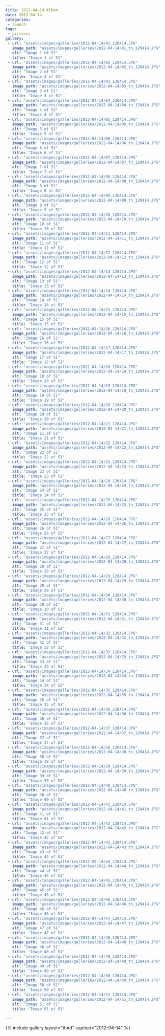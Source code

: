 ```yaml
---
title: 2012-04-14 Album
date: 2012-04-14
categories:
 - launch
tags:
 - pictures
gallery:
 - url: "assets/images/galleries/2012-04-14/01_120414.JPG"
   image_path: "assets/images/galleries/2012-04-14/01_tn_120414.JPG"
   alt: "Image 1 of 51"
   title: "Image 1 of 51"
 - url: "assets/images/galleries/2012-04-14/02_120414.JPG"
   image_path: "assets/images/galleries/2012-04-14/02_tn_120414.JPG"
   alt: "Image 2 of 51"
   title: "Image 2 of 51"
 - url: "assets/images/galleries/2012-04-14/03_120414.JPG"
   image_path: "assets/images/galleries/2012-04-14/03_tn_120414.JPG"
   alt: "Image 3 of 51"
   title: "Image 3 of 51"
 - url: "assets/images/galleries/2012-04-14/04_120414.JPG"
   image_path: "assets/images/galleries/2012-04-14/04_tn_120414.JPG"
   alt: "Image 4 of 51"
   title: "Image 4 of 51"
 - url: "assets/images/galleries/2012-04-14/05_120414.JPG"
   image_path: "assets/images/galleries/2012-04-14/05_tn_120414.JPG"
   alt: "Image 5 of 51"
   title: "Image 5 of 51"
 - url: "assets/images/galleries/2012-04-14/06_120414.JPG"
   image_path: "assets/images/galleries/2012-04-14/06_tn_120414.JPG"
   alt: "Image 6 of 51"
   title: "Image 6 of 51"
 - url: "assets/images/galleries/2012-04-14/07_120414.JPG"
   image_path: "assets/images/galleries/2012-04-14/07_tn_120414.JPG"
   alt: "Image 7 of 51"
   title: "Image 7 of 51"
 - url: "assets/images/galleries/2012-04-14/08_120414.JPG"
   image_path: "assets/images/galleries/2012-04-14/08_tn_120414.JPG"
   alt: "Image 8 of 51"
   title: "Image 8 of 51"
 - url: "assets/images/galleries/2012-04-14/09_120414.JPG"
   image_path: "assets/images/galleries/2012-04-14/09_tn_120414.JPG"
   alt: "Image 9 of 51"
   title: "Image 9 of 51"
 - url: "assets/images/galleries/2012-04-14/10_120414.JPG"
   image_path: "assets/images/galleries/2012-04-14/10_tn_120414.JPG"
   alt: "Image 10 of 51"
   title: "Image 10 of 51"
 - url: "assets/images/galleries/2012-04-14/11_120414.JPG"
   image_path: "assets/images/galleries/2012-04-14/11_tn_120414.JPG"
   alt: "Image 11 of 51"
   title: "Image 11 of 51"
 - url: "assets/images/galleries/2012-04-14/12_120414.JPG"
   image_path: "assets/images/galleries/2012-04-14/12_tn_120414.JPG"
   alt: "Image 12 of 51"
   title: "Image 12 of 51"
 - url: "assets/images/galleries/2012-04-14/13_120414.JPG"
   image_path: "assets/images/galleries/2012-04-14/13_tn_120414.JPG"
   alt: "Image 13 of 51"
   title: "Image 13 of 51"
 - url: "assets/images/galleries/2012-04-14/14_120414.JPG"
   image_path: "assets/images/galleries/2012-04-14/14_tn_120414.JPG"
   alt: "Image 14 of 51"
   title: "Image 14 of 51"
 - url: "assets/images/galleries/2012-04-14/15_120414.JPG"
   image_path: "assets/images/galleries/2012-04-14/15_tn_120414.JPG"
   alt: "Image 15 of 51"
   title: "Image 15 of 51"
 - url: "assets/images/galleries/2012-04-14/16_120414.JPG"
   image_path: "assets/images/galleries/2012-04-14/16_tn_120414.JPG"
   alt: "Image 16 of 51"
   title: "Image 16 of 51"
 - url: "assets/images/galleries/2012-04-14/17_120414.JPG"
   image_path: "assets/images/galleries/2012-04-14/17_tn_120414.JPG"
   alt: "Image 17 of 51"
   title: "Image 17 of 51"
 - url: "assets/images/galleries/2012-04-14/18_120414.JPG"
   image_path: "assets/images/galleries/2012-04-14/18_tn_120414.JPG"
   alt: "Image 18 of 51"
   title: "Image 18 of 51"
 - url: "assets/images/galleries/2012-04-14/19_120414.JPG"
   image_path: "assets/images/galleries/2012-04-14/19_tn_120414.JPG"
   alt: "Image 19 of 51"
   title: "Image 19 of 51"
 - url: "assets/images/galleries/2012-04-14/20_120414.JPG"
   image_path: "assets/images/galleries/2012-04-14/20_tn_120414.JPG"
   alt: "Image 20 of 51"
   title: "Image 20 of 51"
 - url: "assets/images/galleries/2012-04-14/21_120414.JPG"
   image_path: "assets/images/galleries/2012-04-14/21_tn_120414.JPG"
   alt: "Image 21 of 51"
   title: "Image 21 of 51"
 - url: "assets/images/galleries/2012-04-14/22_120414.JPG"
   image_path: "assets/images/galleries/2012-04-14/22_tn_120414.JPG"
   alt: "Image 22 of 51"
   title: "Image 22 of 51"
 - url: "assets/images/galleries/2012-04-14/23_120414.JPG"
   image_path: "assets/images/galleries/2012-04-14/23_tn_120414.JPG"
   alt: "Image 23 of 51"
   title: "Image 23 of 51"
 - url: "assets/images/galleries/2012-04-14/24_120414.JPG"
   image_path: "assets/images/galleries/2012-04-14/24_tn_120414.JPG"
   alt: "Image 24 of 51"
   title: "Image 24 of 51"
 - url: "assets/images/galleries/2012-04-14/25_120414.JPG"
   image_path: "assets/images/galleries/2012-04-14/25_tn_120414.JPG"
   alt: "Image 25 of 51"
   title: "Image 25 of 51"
 - url: "assets/images/galleries/2012-04-14/26_120414.JPG"
   image_path: "assets/images/galleries/2012-04-14/26_tn_120414.JPG"
   alt: "Image 26 of 51"
   title: "Image 26 of 51"
 - url: "assets/images/galleries/2012-04-14/27_120414.JPG"
   image_path: "assets/images/galleries/2012-04-14/27_tn_120414.JPG"
   alt: "Image 27 of 51"
   title: "Image 27 of 51"
 - url: "assets/images/galleries/2012-04-14/28_120414.JPG"
   image_path: "assets/images/galleries/2012-04-14/28_tn_120414.JPG"
   alt: "Image 28 of 51"
   title: "Image 28 of 51"
 - url: "assets/images/galleries/2012-04-14/29_120414.JPG"
   image_path: "assets/images/galleries/2012-04-14/29_tn_120414.JPG"
   alt: "Image 29 of 51"
   title: "Image 29 of 51"
 - url: "assets/images/galleries/2012-04-14/30_120414.JPG"
   image_path: "assets/images/galleries/2012-04-14/30_tn_120414.JPG"
   alt: "Image 30 of 51"
   title: "Image 30 of 51"
 - url: "assets/images/galleries/2012-04-14/31_120414.JPG"
   image_path: "assets/images/galleries/2012-04-14/31_tn_120414.JPG"
   alt: "Image 31 of 51"
   title: "Image 31 of 51"
 - url: "assets/images/galleries/2012-04-14/32_120414.JPG"
   image_path: "assets/images/galleries/2012-04-14/32_tn_120414.JPG"
   alt: "Image 32 of 51"
   title: "Image 32 of 51"
 - url: "assets/images/galleries/2012-04-14/33_120414.JPG"
   image_path: "assets/images/galleries/2012-04-14/33_tn_120414.JPG"
   alt: "Image 33 of 51"
   title: "Image 33 of 51"
 - url: "assets/images/galleries/2012-04-14/34_120414.JPG"
   image_path: "assets/images/galleries/2012-04-14/34_tn_120414.JPG"
   alt: "Image 34 of 51"
   title: "Image 34 of 51"
 - url: "assets/images/galleries/2012-04-14/35_120414.JPG"
   image_path: "assets/images/galleries/2012-04-14/35_tn_120414.JPG"
   alt: "Image 35 of 51"
   title: "Image 35 of 51"
 - url: "assets/images/galleries/2012-04-14/36_120414.JPG"
   image_path: "assets/images/galleries/2012-04-14/36_tn_120414.JPG"
   alt: "Image 36 of 51"
   title: "Image 36 of 51"
 - url: "assets/images/galleries/2012-04-14/37_120414.JPG"
   image_path: "assets/images/galleries/2012-04-14/37_tn_120414.JPG"
   alt: "Image 37 of 51"
   title: "Image 37 of 51"
 - url: "assets/images/galleries/2012-04-14/38_120414.JPG"
   image_path: "assets/images/galleries/2012-04-14/38_tn_120414.JPG"
   alt: "Image 38 of 51"
   title: "Image 38 of 51"
 - url: "assets/images/galleries/2012-04-14/39_120414.JPG"
   image_path: "assets/images/galleries/2012-04-14/39_tn_120414.JPG"
   alt: "Image 39 of 51"
   title: "Image 39 of 51"
 - url: "assets/images/galleries/2012-04-14/40_120414.JPG"
   image_path: "assets/images/galleries/2012-04-14/40_tn_120414.JPG"
   alt: "Image 40 of 51"
   title: "Image 40 of 51"
 - url: "assets/images/galleries/2012-04-14/41_120414.JPG"
   image_path: "assets/images/galleries/2012-04-14/41_tn_120414.JPG"
   alt: "Image 41 of 51"
   title: "Image 41 of 51"
 - url: "assets/images/galleries/2012-04-14/42_120414.JPG"
   image_path: "assets/images/galleries/2012-04-14/42_tn_120414.JPG"
   alt: "Image 42 of 51"
   title: "Image 42 of 51"
 - url: "assets/images/galleries/2012-04-14/43_120414.JPG"
   image_path: "assets/images/galleries/2012-04-14/43_tn_120414.JPG"
   alt: "Image 43 of 51"
   title: "Image 43 of 51"
 - url: "assets/images/galleries/2012-04-14/44_120414.JPG"
   image_path: "assets/images/galleries/2012-04-14/44_tn_120414.JPG"
   alt: "Image 44 of 51"
   title: "Image 44 of 51"
 - url: "assets/images/galleries/2012-04-14/45_120414.JPG"
   image_path: "assets/images/galleries/2012-04-14/45_tn_120414.JPG"
   alt: "Image 45 of 51"
   title: "Image 45 of 51"
 - url: "assets/images/galleries/2012-04-14/46_120414.JPG"
   image_path: "assets/images/galleries/2012-04-14/46_tn_120414.JPG"
   alt: "Image 46 of 51"
   title: "Image 46 of 51"
 - url: "assets/images/galleries/2012-04-14/47_120414.JPG"
   image_path: "assets/images/galleries/2012-04-14/47_tn_120414.JPG"
   alt: "Image 47 of 51"
   title: "Image 47 of 51"
 - url: "assets/images/galleries/2012-04-14/48_120414.JPG"
   image_path: "assets/images/galleries/2012-04-14/48_tn_120414.JPG"
   alt: "Image 48 of 51"
   title: "Image 48 of 51"
 - url: "assets/images/galleries/2012-04-14/49_120414.JPG"
   image_path: "assets/images/galleries/2012-04-14/49_tn_120414.JPG"
   alt: "Image 49 of 51"
   title: "Image 49 of 51"
 - url: "assets/images/galleries/2012-04-14/50_120414.JPG"
   image_path: "assets/images/galleries/2012-04-14/50_tn_120414.JPG"
   alt: "Image 50 of 51"
   title: "Image 50 of 51"
 - url: "assets/images/galleries/2012-04-14/51_120414.JPG"
   image_path: "assets/images/galleries/2012-04-14/51_tn_120414.JPG"
   alt: "Image 51 of 51"
   title: "Image 51 of 51"

---
```


{% include gallery layout="third" caption="2012-04-14" %}
